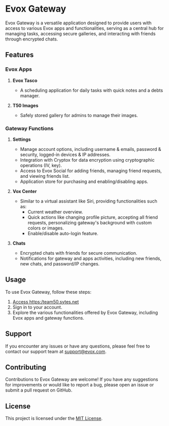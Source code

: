 # Evox Gateway

Evox Gateway is a versatile application designed to provide users with access to various Evox apps and functionalities, serving as a central hub for managing tasks, accessing secure galleries, and interacting with friends through encrypted chats.

## Features

### Evox Apps

1. **Evox Tasco**
   - A scheduling application for daily tasks with quick notes and a debts manager.

2. **T50 Images**
   - Safely stored gallery for admins to manage their images.

### Gateway Functions

1. **Settings**
   - Manage account options, including username & emails, password & security, logged-in devices & IP addresses.
   - Integration with Cryptox for data encryption using cryptographic operations (IV, key).
   - Access to Evox Social for adding friends, managing friend requests, and viewing friends list.
   - Application store for purchasing and enabling/disabling apps.

2. **Vox Center**
   - Similar to a virtual assistant like Siri, providing functionalities such as:
     - Current weather overview.
     - Quick actions like changing profile picture, accepting all friend requests, personalizing gateway's background with custom colors or images.
     - Enable/disable auto-login feature.

3. **Chats**
   - Encrypted chats with friends for secure communication.
   - Notifications for gateway and apps activities, including new friends, new chats, and password/IP changes.

## Usage

To use Evox Gateway, follow these steps:

1. [Access https:/team50.sytes.net](https://team50.sytes.net)
2. Sign in to your account.
3. Explore the various functionalities offered by Evox Gateway, including Evox apps and gateway functions.

## Support

If you encounter any issues or have any questions, please feel free to contact our support team at [support@evox.com](mailto:support@evox.com).

## Contributing

Contributions to Evox Gateway are welcome! If you have any suggestions for improvements or would like to report a bug, please open an issue or submit a pull request on GitHub.

## License

This project is licensed under the [MIT License](LICENSE).
